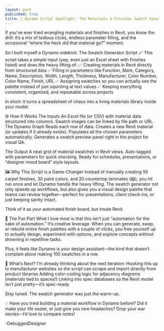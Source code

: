 ```yaml
---
layout: post
published: true
title: 🎨 Dynamo Script Spotlight: The Materials & Finishes Swatch Generator
---
```

If you’ve ever tried wrangling materials and finishes in Revit, you know the drill: it’s a mix of tedious clicks, endless parameter filling, and the occasional “where the heck did that material go?” moment.

So I built myself a Dynamo sidekick: The Swatch Generator Script 🪄
This script takes a simple input (yep, even just an Excel sheet with finishes listed) and does the heavy lifting of:
✅ Creating materials in Revit directly from structured data
✅ Filling in parameters like Function, Mark, Category, Name, Description, Width, Length, Thickness, Manufacturer, Color Number, Color Name, Finish, URL
✅ Assigning swatches so you can actually see the palette instead of just squinting at text values
✅ Keeping everything consistent, organized, and repeatable across projects

In short: it turns a spreadsheet of chaos into a living materials library inside your model.

⚙️ How It Works
The Inputs
An Excel file (or CSV) with material data structured into columns.
Swatch images can be linked by file path or URL.
The Dynamo Graph
Reads each row of data.
Creates a new Revit material (or updates if it already exists).
Populates all the chosen parameters automatically.
Generates a swatch preview panel right in the project for visual QA.

The Output
A neat grid of material swatches in Revit views.
Auto-tagged with parameters for quick checking.
Ready for schedules, presentations, or “designer mood board” style layouts.


🖼️ Why This Script is a Game-Changer
Instead of manually creating 50 carpet finishes, 30 paint colors, and 20 countertop laminates (😱), you hit run once and let Dynamo handle the heavy lifting. The swatch generator not only speeds up workflows, but also gives you a visual design palette that teams can review together—perfect for presentations, client check-ins, or just keeping sanity intact.

Think of it as your automated finish board, but inside Revit.


🌟 The Fun Part
What I love most is that this isn’t just “automation for the sake of automation.” It’s creative leverage. When you can generate, swap, or rebuild entire finish palettes with a couple of clicks, you free yourself up to actually design, experiment with options, and explore concepts without drowning in repetitive tasks.

Plus, it feels like Dynamo is your design assistant—the kind that doesn’t complain about making 100 swatches in a row.

👀 What’s Next?
I’m already thinking about the next iteration:
Hooking this up to manufacturer websites so the script can scrape and import directly from product libraries
Adding color-coding logic for adjacency diagrams (materials tied to spaces!)
Linking into spec databases so the Revit model isn’t just pretty—it’s spec-ready

Stay tuned. The swatch generator was just the warm-up.

💡 Have you tried building a material workflow in Dynamo before? Did it make your life easier, or just give you new headaches? Drop your war stories—I’d love to compare notes!

-DebuggedDesigner

